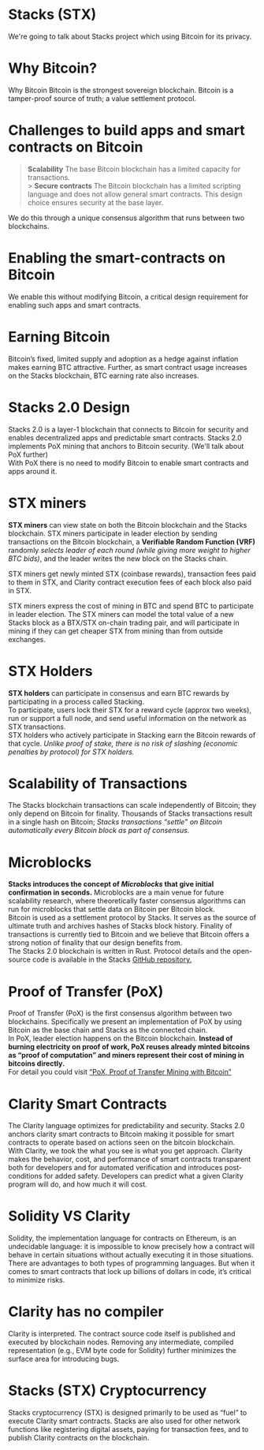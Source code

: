 # Stacks (STX)

We're going to talk about Stacks project which using Bitcoin for its privacy.

# Why Bitcoin?

Why Bitcoin Bitcoin is the strongest sovereign blockchain. Bitcoin is a tamper-proof source of truth; a value settlement protocol.

# Challenges to build apps and smart contracts on Bitcoin

> **Scalability** The base Bitcoin blockchain has a limited capacity for transactions.
> <br /> > **Secure contracts** The Bitcoin blockchain has a limited scripting language and does not allow general smart contracts. This design choice ensures security at the base layer.
> <br />

We do this through a unique consensus algorithm that runs between two blockchains.

# Enabling the smart-contracts on Bitcoin

We enable this without modifying Bitcoin, a critical design requirement for enabling such apps and smart contracts.

# Earning Bitcoin

Bitcoin’s fixed, limited supply and adoption as a hedge against inflation makes earning BTC attractive. Further, as smart contract usage increases on the Stacks blockchain, BTC earning rate also increases.

# Stacks 2.0 Design

Stacks 2.0 is a layer-1 blockchain that connects to Bitcoin for security and enables decentralized apps and predictable smart contracts. Stacks 2.0 implements PoX mining that anchors to Bitcoin security. (We'll talk about PoX further) <br/>
With PoX there is no need to modify Bitcoin to enable smart contracts and apps around it.

# STX miners

**STX miners** can view state on both the Bitcoin blockchain and the Stacks blockchain. STX miners participate in leader election by sending transactions on the Bitcoin blockchain, a **Verifiable Random Function (VRF)** randomly _selects leader of each round (while giving more weight to higher BTC bids)_, and the leader writes the new block on the Stacks chain. <br/>

STX miners get newly minted STX (coinbase rewards), transaction fees paid to them in STX, and Clarity contract execution fees of each block also paid in STX. <br/>

STX miners express the cost of mining in BTC and spend BTC to participate in leader election. The STX miners can model the total value of a new Stacks block as a BTX/STX on-chain trading pair, and will participate in mining if they can get cheaper STX from mining than from outside exchanges.<br/>

# STX Holders

**STX holders** can participate in consensus and earn BTC rewards by participating in a process called Stacking.
<br/>
To participate, users lock their STX for a reward cycle (approx two weeks), run or support a full node, and send useful information on the network as STX transactions.<br/>
STX holders who actively participate in Stacking earn the Bitcoin rewards of that cycle.
_Unlike proof of stake, there is no risk of slashing (economic penalties by protocol) for STX holders._

# Scalability of Transactions

The Stacks blockchain transactions can scale independently of Bitcoin; they only depend on Bitcoin for finality. Thousands of Stacks transactions result in a single hash on Bitcoin; _Stacks transactions “settle” on Bitcoin automatically every Bitcoin block as part of consensus._<br/>

# Microblocks

**Stacks introduces the concept of _Microblocks_ that give initial confirmation in seconds.** Microblocks are a main venue for future scalability research, where theoretically faster consensus algorithms can run for microblocks that settle data on Bitcoin per Bitcoin block.<br/>
Bitcoin is used as a settlement protocol by Stacks. It serves as the source of ultimate truth and archives hashes of Stacks block history. Finality of transactions is currently tied to Bitcoin and we believe that Bitcoin offers a strong notion of finality that our design benefits from.<br/>
The Stacks 2.0 blockchain is written in Rust. Protocol details and the open-source code is available in the Stacks [GitHub repository.](https://github.com/blockstack/)

# Proof of Transfer (PoX)

Proof of Transfer (PoX) is the first consensus algorithm between two blockchains. Specifically we present an implementation of PoX by using Bitcoin as the base chain and Stacks as the connected chain.<br/> In PoX, leader election happens on the Bitcoin blockchain. **Instead of burning electricity on proof of work, PoX reuses already minted bitcoins as “proof of computation” and miners represent their cost of mining in bitcoins directly.**<br/>
For detail you could visit [“PoX, Proof of Transfer Mining with Bitcoin”](https://blockstack.org/pox.pdf)

# Clarity Smart Contracts

The Clarity language optimizes for predictability and security. Stacks 2.0 anchors clarity smart contracts to Bitcoin making it
possible for smart contracts to operate based on actions seen on the bitcoin blockchain. <br/> With Clarity, we took the what you see is what you get approach.
Clarity makes the behavior, cost, and performance of smart contracts transparent both for developers and for automated verification and introduces post-conditions for added safety. Developers can predict what a given Clarity program will do, and how much it will cost.

# Solidity VS Clarity

Solidity, the implementation language for contracts on Ethereum, is an undecidable language: it is impossible to know precisely how a contract will behave in certain situations without actually executing it in those situations. There are advantages to both types of programming languages. But when it comes to smart contracts that lock up billions of dollars in code, it’s critical to minimize risks.

# Clarity has no compiler

Clarity is interpreted. The contract source code itself is published and executed by blockchain nodes. Removing any intermediate, compiled representation (e.g., EVM byte code for Solidity) further minimizes the surface area for introducing bugs.

# Stacks (STX) Cryptocurrency

Stacks cryptocurrency (STX) is designed primarily to be used as “fuel” to execute Clarity smart contracts. Stacks are also used for other network functions like registering digital assets, paying for transaction fees, and to publish Clarity contracts on the blockchain.
